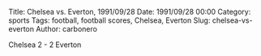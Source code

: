 Title: Chelsea vs. Everton, 1991/09/28
Date: 1991/09/28 00:00
Category: sports
Tags: football, football scores, Chelsea, Everton
Slug: chelsea-vs-everton
Author: carbonero


Chelsea 2 - 2 Everton
